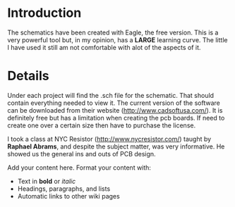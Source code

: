 # Introduction #

The schematics have been created with Eagle, the free version.  This is a very powerful tool but, in my opinion, has a **LARGE** learning curve.  The little I have used it still am not comfortable with alot of the aspects of it.


# Details #

Under each project will find the .sch file for the schematic.  That should contain everything needed to view it.  The current version of the software can be downloaded from their website (http://www.cadsoftusa.com/).  It is definitely free but has a limitation when creating the pcb boards.  If need to create one over a certain size then have to purchase the license.

I took a class at NYC Resistor (http://www.nycresistor.com/) taught by **Raphael Abrams**, and despite the subject matter, was very informative.  He showed us the general ins and outs of PCB design.


Add your content here.  Format your content with:
  * Text in **bold** or _italic_
  * Headings, paragraphs, and lists
  * Automatic links to other wiki pages